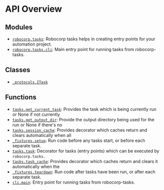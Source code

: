 <!-- markdownlint-disable -->

# API Overview

## Modules

- [`robocorp.tasks`](./robocorp.tasks.md#module-robocorptasks): Robocorp tasks helps in creating entry points for your automation project.
- [`robocorp.tasks.cli`](./robocorp.tasks.cli.md#module-robocorptaskscli): Main entry point for running tasks from robocorp-tasks.

## Classes

- [`_protocols.ITask`](./robocorp.tasks._protocols.md#class-itask)

## Functions

- [`tasks.get_current_task`](./robocorp.tasks.md#function-get_current_task): Provides the task which is being currently run or None if not currently
- [`tasks.get_output_dir`](./robocorp.tasks.md#function-get_output_dir): Provide the output directory being used for the run or None if there's no
- [`tasks.session_cache`](./robocorp.tasks.md#function-session_cache): Provides decorator which caches return and clears automatically when all
- [`_fixtures.setup`](./robocorp.tasks._fixtures.md#function-setup): Run code before any tasks start, or before each separate task.
- [`tasks.task`](./robocorp.tasks.md#function-task): Decorator for tasks (entry points) which can be executed by `robocorp.tasks`.
- [`tasks.task_cache`](./robocorp.tasks.md#function-task_cache): Provides decorator which caches return and clears it automatically when the
- [`_fixtures.teardown`](./robocorp.tasks._fixtures.md#function-teardown): Run code after tasks have been run, or after each separate task.
- [`cli.main`](./robocorp.tasks.cli.md#function-main): Entry point for running tasks from robocorp-tasks.
